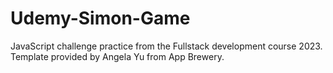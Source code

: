 # Udemy-Simon-Game
JavaScript challenge practice from the Fullstack development course 2023. Template provided by Angela Yu from App Brewery.
